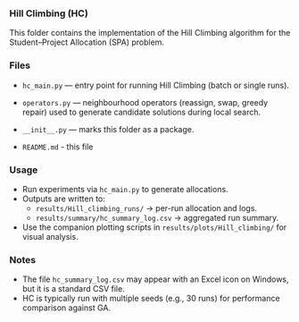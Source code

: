 ### Hill Climbing (HC)

This folder contains the implementation of the Hill Climbing algorithm for the Student–Project Allocation (SPA) problem.


### Files
- `hc_main.py` — entry point for running Hill Climbing (batch or single runs).
- `operators.py` — neighbourhood operators (reassign, swap, greedy repair) used to generate candidate solutions during local search.

- `__init__.py` — marks this folder as a package.
- `README.md` - this file


### Usage
- Run experiments via `hc_main.py` to generate allocations.
- Outputs are written to:
  - `results/Hill_climbing_runs/` → per-run allocation and logs.
  - `results/summary/hc_summary_log.csv` → aggregated run summary.
- Use the companion plotting scripts in `results/plots/Hill_climbing/` for visual analysis.


### Notes
- The file `hc_summary_log.csv` may appear with an Excel icon on Windows, but it is a standard CSV file.
- HC is typically run with multiple seeds (e.g., 30 runs) for performance comparison against GA.
